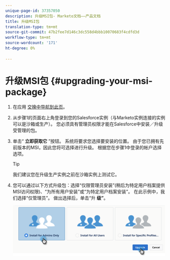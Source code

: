 ```yaml
---
unique-page-id: 37357050
description: 升级MSI包- Marketo文档——产品文档
title: 升级MSI包
translation-type: tm+mt
source-git-commit: 47b2fee7d146c3dc558d4bbb10070683f4cdfd3d
workflow-type: tm+mt
source-wordcount: '171'
ht-degree: 0%

---
```



# 升级MSI包 {#upgrading-your-msi-package}

1. 在应用 [交换中导航到此页](http://appexchange.salesforce.com/listingDetail?listingId=a0N30000001SVZmEAO)。
1. 从步骤1的页面右上角登录到您的Salesforce实例（与Marketo实例连接的实例可以是沙箱或生产）。 您必须具有管理员权限才能在Salesforce中安装／升级受管理的包。
1. 单击“ **立即获取它** ”按钮。 系统将要求您选择要安装的位置。 由于您已拥有先前版本的MSI，因此您将可选择进行升级。 根据您在步骤1中登录的帐户选择选项。

   >[!TIP]
   >
   >我们建议您在升级生产实例之前在沙箱实例上测试它。

1. 您可以通过以下方式升级包：选择“仅限管理员安装”(稍后为特定用户档案提供MSI访问权限)、“为所有用户安装”或“为特定用户档案安装”。 在此示例中，我们选择“仅管理员”。 做出选择后，单击“升 **级”**。

   ![](assets/four.png)

